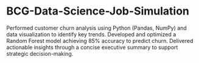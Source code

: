 # BCG-Data-Science-Job-Simulation
Performed customer churn analysis using Python (Pandas, NumPy) and data visualization to identify key trends. Developed and optimized a Random Forest model achieving 85% accuracy to predict churn. Delivered actionable insights through a concise executive summary to support strategic decision-making.
